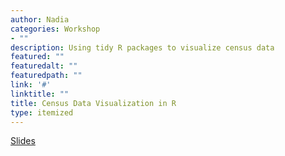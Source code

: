 ```yaml
---
author: Nadia
categories: Workshop
- ""
description: Using tidy R packages to visualize census data
featured: ""
featuredalt: ""
featuredpath: ""
link: '#'
linktitle: ""
title: Census Data Visualization in R 
type: itemized
---
```


[Slides](https://nadiantony.netlify.com/slides/presentation.html)
